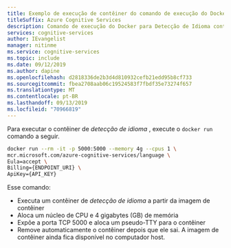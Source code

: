 ```yaml
---
title: Exemplo de execução de contêiner do comando de execução do Docker
titleSuffix: Azure Cognitive Services
description: Comando de execução do Docker para Detecção de Idioma contêiner
services: cognitive-services
author: IEvangelist
manager: nitinme
ms.service: cognitive-services
ms.topic: include
ms.date: 09/12/2019
ms.author: dapine
ms.openlocfilehash: d2818336de2b3d4d810932cefb21edd95b8cf733
ms.sourcegitcommit: fbea2708aab06c19524583f7fbdf35e73274f657
ms.translationtype: MT
ms.contentlocale: pt-BR
ms.lasthandoff: 09/13/2019
ms.locfileid: "70966819"
---
```

Para executar o contêiner de *detecção de idioma* , execute o `docker run` comando a seguir.

```bash
docker run --rm -it -p 5000:5000 --memory 4g --cpus 1 \
mcr.microsoft.com/azure-cognitive-services/language \
Eula=accept \
Billing={ENDPOINT_URI} \
ApiKey={API_KEY}
```

Esse comando:

* Executa um contêiner de *detecção de idioma* a partir da imagem de contêiner
* Aloca um núcleo de CPU e 4 gigabytes (GB) de memória
* Expõe a porta TCP 5000 e aloca um pseudo-TTY para o contêiner
* Remove automaticamente o contêiner depois que ele sai. A imagem de contêiner ainda fica disponível no computador host.
